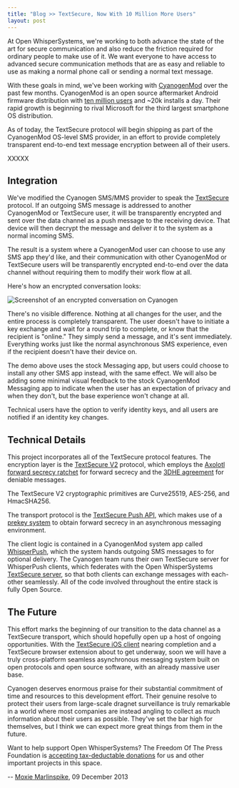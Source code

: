 ```yaml
---
title: "Blog >> TextSecure, Now With 10 Million More Users"
layout: post
---
```


At Open WhisperSystems, we're working to both advance the state of the art for secure communication
and also reduce the friction required for ordinary people to make use of it.  We want everyone to have
access to advanced secure communication methods that are as easy and reliable to use as making a normal phone call or sending 
a normal text message.

With these goals in mind, we've been working with [CyanogenMod](http://www.cyanogenmod.org/) over the past few months.
CyanogenMod is an open source aftermarket Android firmware distribution with [ten million users](http://stats.cyanogenmod.com/) 
and ~20k installs a day. Their rapid growth is beginning to rival Microsoft for the third largest smartphone OS distribution.

As of today, the TextSecure protocol will begin shipping as part of the CyanogenMod OS-level SMS provider, in an effort to provide
completely transparent end-to-end text message encryption between all of their users.

XXXXX

## Integration

We've modified the Cyanogen SMS/MMS provider to speak the 
[TextSecure](https://play.google.com/store/apps/details?id=org.thoughtcrime.securesms) protocol.
If an outgoing SMS message is addressed to another CyanogenMod or TextSecure user, it will be transparently encrypted and sent
over the data channel as a push message to the receiving device.  That device will then decrypt the message and deliver
it to the system as a normal incoming SMS.

The result is a system where a CyanogenMod user can choose to use any SMS app they'd like, and their communication
with other CyanogenMod or TextSecure users will be transparently encrypted end-to-end over the data channel without
requiring them to modify their work flow at all.

Here's how an encrypted conversation looks:

<img src="/blog/images/cyanogenmod-screenshot.png" alt="Screenshot of an encrypted conversation on Cyanogen" />

There's no visible difference. Nothing at all changes for the user, and the entire process is completely transparent.
The user doesn't have to initiate a key exchange and wait for a round trip to complete, or know that the recipient is
"online."  They simply send a message, and it's sent immediately.  Everything works just like the normal asynchronous
SMS experience, even if the recipient doesn't have their device on.

The demo above uses the stock Messaging app, but users could choose to install any other SMS app instead, with the same effect.
We will also be adding some minimal visual feedback to the stock CyanogenMod Messaging app to indicate when the user has an 
expectation of privacy and when they don't, but the base experience won't change at all.

Technical users have the option to verify identity keys, and all users are notified if an identity key changes.

## Technical Details

This project incorporates all of the TextSecure protocol features.  The encryption layer is the 
[TextSecure V2](https://github.com/WhisperSystems/TextSecure/wiki/ProtocolV2) protocol, which employs the 
[Axolotl forward secrecy ratchet](https://www.whispersystems.org/blog/advanced-ratcheting/) for forward secrecy and the 
[3DHE agreement](https://whispersystems.org/blog/simplifying-otr-deniability) for deniable messages.

The TextSecure V2 cryptographic primitives are Curve25519, AES-256, and HmacSHA256.  

The transport protocol is the [TextSecure Push API](https://github.com/WhisperSystems/TextSecure-Server/wiki/API-Protocol),
which makes use of a [prekey system](https://whispersystems.org/blog/asynchronous-security) to obtain forward secrecy
in an asynchronous messaging environment.

The client logic is contained in a CyanogenMod system app called 
[WhisperPush](https://github.com/CyanogenMod/android_external_whispersystems_WhisperPush), which the system hands outgoing SMS
messages to for optional delivery.  The Cyanogen team runs their own TextSecure server for WhisperPush clients, 
which federates with the Open WhisperSystems [TextSecure server](https://github.com/WhisperSystems/TextSecure-Server), so
that both clients can exchange messages with each-other seamlessly.  All of the code involved throughout the entire stack is 
fully Open Source.

## The Future

This effort marks the beginning of our transition to the data channel as a TextSecure transport, which should hopefully open up
a host of ongoing opportunities.  With the [TextSecure iOS client](https://github.com/whispersystems/TextSecure-iOS) nearing 
completion and a TextSecure browser extension about to get underway, soon we will have a truly cross-platform
seamless asynchronous messaging system built on open protocols and open source software, with an already massive user base.

Cyanogen deserves enormous praise for their substantial commitment of time and resources to this development effort. Their
genuine resolve to protect their users from large-scale dragnet surveillance is truly remarkable in a world where most companies
are instead angling to collect as much information about their users as possible.  They've set the bar high for themselves,
but I think we can expect more great things from them in the future.

Want to help support Open WhisperSystems? The Freedom Of The Press Foundation is 
[accepting tax-deductable donations](https://pressfreedomfoundation.org/bundle/encryption-tools-journalists) for us and other 
important projects in this space.

-- [Moxie Marlinspike](https://twitter.com/moxie), 09 December 2013
